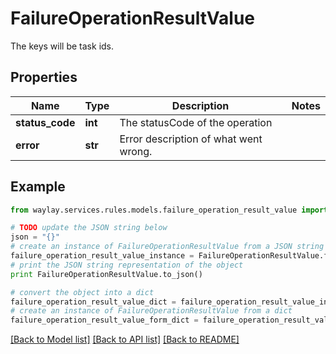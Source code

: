# FailureOperationResultValue

The keys will be task ids.

## Properties

Name | Type | Description | Notes
------------ | ------------- | ------------- | -------------
**status_code** | **int** | The statusCode of the operation | 
**error** | **str** | Error description of what went wrong. | 

## Example

```python
from waylay.services.rules.models.failure_operation_result_value import FailureOperationResultValue

# TODO update the JSON string below
json = "{}"
# create an instance of FailureOperationResultValue from a JSON string
failure_operation_result_value_instance = FailureOperationResultValue.from_json(json)
# print the JSON string representation of the object
print FailureOperationResultValue.to_json()

# convert the object into a dict
failure_operation_result_value_dict = failure_operation_result_value_instance.to_dict()
# create an instance of FailureOperationResultValue from a dict
failure_operation_result_value_form_dict = failure_operation_result_value.from_dict(failure_operation_result_value_dict)
```
[[Back to Model list]](../README.md#documentation-for-models) [[Back to API list]](../README.md#documentation-for-api-endpoints) [[Back to README]](../README.md)


